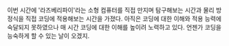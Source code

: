 이번 시간에 '라즈베리파이'라는 소형 컴퓨터를 직접 만지며 탐구해보는 시간과 물리 방정식을 직접 코딩에 적용해보는 시간을 가졌다. 아직은 코딩에 대한 이해와 적용 능력에 숙달되지 못하였으나 매 시간 코딩에 대한 이해를 높이려 노력하고 있다. 언젠가 코딩을 능숙하게 할 수 있는 날이 오겠지.
